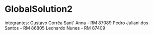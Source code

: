 # GlobalSolution2
integrantes:
Gustavo Corrêa Sant' Anna - RM 87089
Pedro Juliani dos Santos - RM 86805
Leonardo Nunes - RM 87409